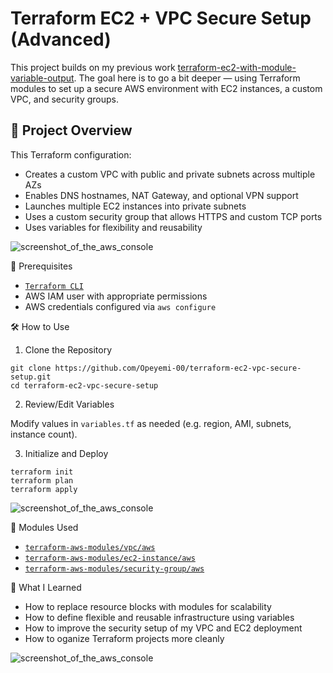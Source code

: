 # Terraform EC2 + VPC Secure Setup (Advanced)

This project builds on my previous work [terraform-ec2-with-module-variable-output](https://github.com/Opeyemi-00/terraform-ec2-with-module-variable-output). The goal here is to go a bit deeper — using Terraform modules to set up a secure AWS environment with EC2 instances, a custom VPC, and security groups.

## 🚀 Project Overview

This Terraform configuration:

- Creates a custom VPC with public and private subnets across multiple AZs  
- Enables DNS hostnames, NAT Gateway, and optional VPN support  
- Launches multiple EC2 instances into private subnets  
- Uses a custom security group that allows HTTPS and custom TCP ports  
- Uses variables for flexibility and reusability

![screenshot_of_the_aws_console](Images/awsconsole.png)

🔧 Prerequisites

- [`Terraform CLI`](https://developer.hashicorp.com/terraform/downloads)
- AWS IAM user with appropriate permissions
- AWS credentials configured via `aws configure`

🛠️ How to Use

1. Clone the Repository

```
git clone https://github.com/Opeyemi-00/terraform-ec2-vpc-secure-setup.git
cd terraform-ec2-vpc-secure-setup
```

2. Review/Edit Variables

Modify values in `variables.tf` as needed (e.g. region, AMI, subnets, instance count).

3. Initialize and Deploy

```
terraform init
terraform plan
terraform apply
```

![screenshot_of_the_aws_console](Images/plan.png)

🧩 Modules Used

- [`terraform-aws-modules/vpc/aws`](https://registry.terraform.io/modules/terraform-aws-modules/vpc/aws)
- [`terraform-aws-modules/ec2-instance/aws`](https://registry.terraform.io/modules/terraform-aws-modules/ec2-instance/aws)
- [`terraform-aws-modules/security-group/aws`](https://registry.terraform.io/modules/terraform-aws-modules/security-group/aws)

🧠 What I Learned

- How to replace resource blocks with modules for scalability
- How to define flexible and reusable infrastructure using variables
- How to improve the security setup of my VPC and EC2 deployment
- How to oganize Terraform projects more cleanly

![screenshot_of_the_aws_console](Images/state_list.png)
